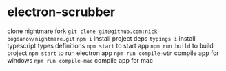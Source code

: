 # electron-scrubber


clone nightmare fork `git clone git@github.com:nick-bogdanov/nightmare.git`
`npm i` install project deps
`typings i` install typescript types definitions
`npm start` to start app
`npm run build` to build project
`npm start` to run electron app
`npm run compile-win` compile app for windows
`npm run compile-mac` compile app for mac

